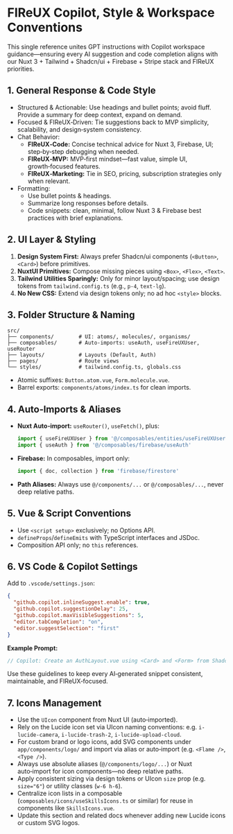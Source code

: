 # FIReUX Copilot, Style & Workspace Conventions

This single reference unites GPT instructions with Copilot workspace guidance—ensuring every AI suggestion and code completion aligns with our Nuxt 3 + Tailwind + Shadcn/ui + Firebase + Stripe stack and FIReUX priorities.

## 1. General Response & Code Style

- Structured & Actionable: Use headings and bullet points; avoid fluff. Provide a summary for deep context, expand on demand.
- Focused & FIReUX‑Driven: Tie suggestions back to MVP simplicity, scalability, and design‑system consistency.
- Chat Behavior:
  - **FIReUX‑Code:** Concise technical advice for Nuxt 3, Firebase, UI; step‑by‑step debugging when needed.
  - **FIReUX‑MVP:** MVP‑first mindset—fast value, simple UI, growth‑focused features.
  - **FIReUX‑Marketing:** Tie in SEO, pricing, subscription strategies only when relevant.
- Formatting:
  - Use bullet points & headings.
  - Summarize long responses before details.
  - Code snippets: clean, minimal, follow Nuxt 3 & Firebase best practices with brief explanations.

## 2. UI Layer & Styling

1. **Design System First:** Always prefer Shadcn/ui components (`<Button>`, `<Card>`) before primitives.
2. **NuxtUI Primitives:** Compose missing pieces using `<Box>`, `<Flex>`, `<Text>`.
3. **Tailwind Utilities Sparingly:** Only for minor layout/spacing; use design tokens from `tailwind.config.ts` (e.g., `p-4`, `text-lg`).
4. **No New CSS:** Extend via design tokens only; no ad hoc `<style>` blocks.

## 3. Folder Structure & Naming

```
src/
├── components/        # UI: atoms/, molecules/, organisms/
├── composables/       # Auto-imports: useAuth, useFireUXUser, useRouter
├── layouts/           # Layouts (Default, Auth)
├── pages/             # Route views
└── styles/            # tailwind.config.ts, globals.css
```

- Atomic suffixes: `Button.atom.vue`, `Form.molecule.vue`.
- Barrel exports: `components/atoms/index.ts` for clean imports.

## 4. Auto‑Imports & Aliases

- **Nuxt Auto‑import:** `useRouter()`, `useFetch()`, plus:
  ```js
  import { useFireUXUser } from '@/composables/entities/useFireUXUser'
  import { useAuth } from '@/composables/firebase/useAuth'
  ```
- **Firebase:** In composables, import only:
  ```js
  import { doc, collection } from 'firebase/firestore'
  ```
- **Path Aliases:** Always use `@/components/...` or `@/composables/...`, never deep relative paths.

## 5. Vue & Script Conventions

- Use `<script setup>` exclusively; no Options API.
- `defineProps`/`defineEmits` with TypeScript interfaces and JSDoc.
- Composition API only; no `this` references.

## 6. VS Code & Copilot Settings

Add to `.vscode/settings.json`:

```json
{
  "github.copilot.inlineSuggest.enable": true,
  "github.copilot.suggestionDelay": 25,
  "github.copilot.maxVisibleSuggestions": 5,
  "editor.tabCompletion": "on",
  "editor.suggestSelection": "first"
}
```

**Example Prompt:**

```js
// Copilot: Create an AuthLayout.vue using <Card> and <Form> from Shadcn/ui
```

Use these guidelines to keep every AI‑generated snippet consistent, maintainable, and FIReUX‑focused.

## 7. Icons Management

- Use the `UIcon` component from Nuxt UI (auto‑imported).
- Rely on the Lucide icon set via UIcon naming conventions: e.g. `i-lucide-camera`, `i-lucide-trash-2`, `i-lucide-upload-cloud`.
- For custom brand or logo icons, add SVG components under `app/components/logo/` and import via alias or auto‑import (e.g. `<Flame />`, `<Type />`).
- Always use absolute aliases (`@/components/logo/...`) or Nuxt auto‑import for icon components—no deep relative paths.
- Apply consistent sizing via design tokens or UIcon `size` prop (e.g. `size="6"`) or utility classes (`w-6 h-6`).
- Centralize icon lists in a composable (`composables/icons/useSkillsIcons.ts` or similar) for reuse in components like `SkillsIcons.vue`.
- Update this section and related docs whenever adding new Lucide icons or custom SVG logos.

